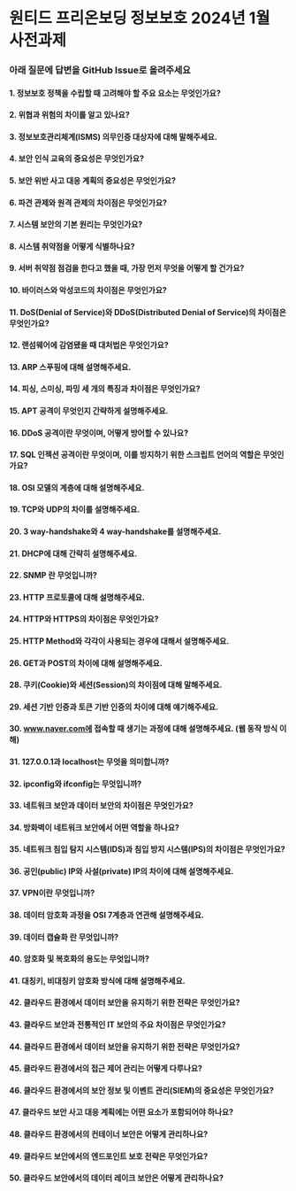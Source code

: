 # 원티드 프리온보딩 정보보호 2024년 1월 사전과제
### 아래 질문에 답변을 GitHub Issue로 올려주세요

#### 1. 정보보호 정책을 수립할 때 고려해야 할 주요 요소는 무엇인가요?
#### 2. 위협과 위험의 차이를 알고 있나요?
#### 3. 정보보호관리체계(ISMS) 의무인증 대상자에 대해 말해주세요.
#### 4. 보안 인식 교육의 중요성은 무엇인가요?
#### 5. 보안 위반 사고 대응 계획의 중요성은 무엇인가요?
#### 6. 파견 관제와 원격 관제의 차이점은 무엇인가요?
#### 7. 시스템 보안의 기본 원리는 무엇인가요?
#### 8. 시스템 취약점을 어떻게 식별하나요?
#### 9. 서버 취약점 점검을 한다고 했을 때, 가장 먼저 무엇을 어떻게 할 건가요?
#### 10. 바이러스와 악성코드의 차이점은 무엇인가요?
#### 11. DoS(Denial of Service)와 DDoS(Distributed Denial of Service)의 차이점은 무엇인가요?
#### 12. 랜섬웨어에 감염됐을 때 대처법은 무엇인가요?
#### 13. ARP 스푸핑에 대해 설명해주세요.
#### 14. 피싱, 스미싱, 파밍 세 개의 특징과 차이점은 무엇인가요?
#### 15. APT 공격이 무엇인지 간략하게 설명해주세요.
#### 16. DDoS 공격이란 무엇이며, 어떻게 방어할 수 있나요?
#### 17. SQL 인젝션 공격이란 무엇이며, 이를 방지하기 위한 스크립트 언어의 역할은 무엇인가요?
#### 18. OSI 모델의 계층에 대해 설명해주세요.
#### 19. TCP와 UDP의 차이를 설명해주세요.
#### 20. 3 way-handshake와 4 way-handshake를 설명해주세요.
#### 21. DHCP에 대해 간략히 설명해주세요.
#### 22. SNMP 란 무엇입니까?
#### 23. HTTP 프로토콜에 대해 설명해주세요.
#### 24. HTTP와 HTTPS의 차이점은 무엇인가요?
#### 25. HTTP Method와 각각이 사용되는 경우에 대해서 설명해주세요.
#### 26. GET과 POST의 차이에 대해 설명해주세요.
#### 28. 쿠키(Cookie)와 세션(Session)의 차이점에 대해 말해주세요.
#### 29. 세션 기반 인증과 토큰 기반 인증의 차이에 대해 얘기해주세요.
#### 30. www.naver.com에 접속할 때 생기는 과정에 대해 설명해주세요. (웹 동작 방식 이해)
#### 31. 127.0.0.1과 localhost는 무엇을 의미합니까?
#### 32. ipconfig와 ifconfig는 무엇입니까?
#### 33. 네트워크 보안과 데이터 보안의 차이점은 무엇인가요?
#### 34. 방화벽이 네트워크 보안에서 어떤 역할을 하나요?
#### 35. 네트워크 침입 탐지 시스템(IDS)과 침입 방지 시스템(IPS)의 차이점은 무엇인가요?
#### 36. 공인(public) IP와 사설(private) IP의 차이에 대해 설명해주세요.
#### 37. VPN이란 무엇입니까?
#### 38. 데이터 암호화 과정을 OSI 7계층과 연관해 설명해주세요.
#### 39. 데이터 캡슐화 란 무엇입니까?
#### 40. 암호화 및 복호화의 용도는 무엇입니까?
#### 41. 대칭키, 비대칭키 암호화 방식에 대해 설명해주세요.
#### 42. 클라우드 환경에서 데이터 보안을 유지하기 위한 전략은 무엇인가요?
#### 43. 클라우드 보안과 전통적인 IT 보안의 주요 차이점은 무엇인가요?
#### 44. 클라우드 환경에서 데이터 보안을 유지하기 위한 전략은 무엇인가요?
#### 45. 클라우드 환경에서의 접근 제어 관리는 어떻게 다루나요?
#### 46. 클라우드 환경에서의 보안 정보 및 이벤트 관리(SIEM)의 중요성은 무엇인가요?
#### 47. 클라우드 보안 사고 대응 계획에는 어떤 요소가 포함되어야 하나요?
#### 48. 클라우드 환경에서의 컨테이너 보안은 어떻게 관리하나요?
#### 49. 클라우드 보안에서의 엔드포인트 보호 전략은 무엇인가요?
#### 50. 클라우드 보안에서의 데이터 레이크 보안은 어떻게 관리하나요?
